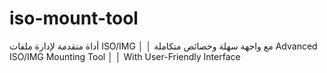# iso-mount-tool
  أداة متقدمة لإدارة ملفات ISO/IMG   │ │  مع واجهة سهلة وخصائص متكاملة   Advanced ISO/IMG Mounting Tool      │ │  With User-Friendly Interface 
